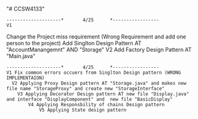 "# CCSW4133" 

    --------------------*       4/25      *-----------------
    V1
Change the Project miss requirement (Wrong Requirement and add one person to the project)
Add Singlton Design Pattern AT "AccountManangemnt" AND "Storage" 
    V2
Add Factory Design Pattern AT "Main.java"



    --------------------*       4/25      *-----------------
    V1 Fix common errors occuers from Singlton Design pattern (WRONG IMPLEMENTAION)
      V2 Applying Proxy Design pattern AT "Storage.java" and makes new file name "StorageProxy" and create new "StorageInterface"
        V3 Applying Decorator Design pattern AT new file "Display.java" and interface "DisplayComponent" and  new file "BasicDisplay"
            V4 Applying Responsbility of chains Design pattern
                V5 Applying State design pattern
      